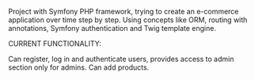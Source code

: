Project with Symfony PHP framework, trying to create an e-commerce application over time step by step. Using concepts like ORM, routing with annotations, Symfony authentication and Twig template engine.

CURRENT FUNCTIONALITY:

Can register, log in and authenticate users, provides access to admin section only for admins. Can add products.